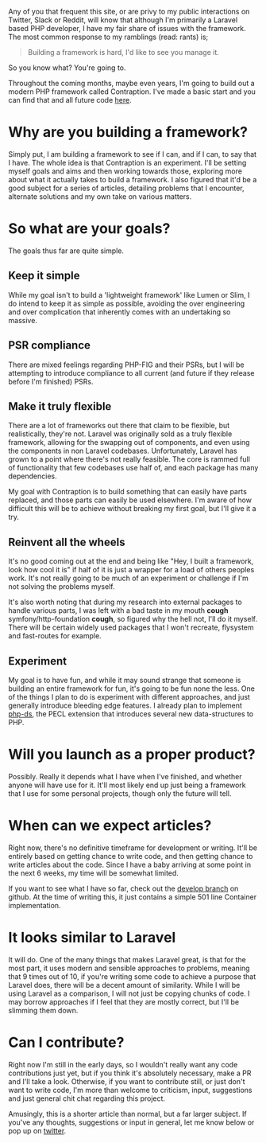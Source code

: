 Any of you that frequent this site, or are privy to my public interactions on Twitter, Slack or Reddit, will know that although I'm primarily a Laravel based PHP developer, I have my fair share of issues with the framework. The most common response to my ramblings (read: rants) is;

> Building a framework is hard, I'd like to see you manage it.
 
So you know what? You're going to.

Throughout the coming months, maybe even years, I'm going to build out a modern PHP framework called Contraption. I've made a basic start and you can find that and all future code [here](https://github.com/contraption).

# Why are you building a framework?
Simply put, I am building a framework to see if I can, and if I can, to say that I have. The whole idea is that Contraption is an experiment. I'll be setting myself goals and aims and then working towards those, exploring more about what it actually takes to build a framework. I also figured that it'd be a good subject for a series of articles, detailing problems that I encounter, alternate solutions and my own take on various matters.

# So what are your goals?
The goals thus far are quite simple.

## Keep it simple
While my goal isn't to build a 'lightweight framework' like Lumen or Slim, I do intend to keep it as simple as possible, avoiding the over engineering and over complication that inherently comes with an undertaking so massive.

## PSR compliance
There are mixed feelings regarding PHP-FIG and their PSRs, but I will be attempting to introduce compliance to all current (and future if they release before I'm finished) PSRs.

## Make it truly flexible
There are a lot of frameworks out there that claim to be flexible, but realistically, they're not. Laravel was originally sold as a truly flexible framework, allowing for the swapping out of components, and even using the components in non Laravel codebases. Unfortunately, Laravel has grown to a point where there's not really feasible. The core is rammed full of functionality that few codebases use half of, and each package has many dependencies. 

My goal with Contraption is to build something that can easily have parts replaced, and those parts can easily be used elsewhere. I'm aware of how difficult this will be to achieve without breaking my first goal, but I'll give it a try.

## Reinvent all the wheels
It's no good coming out at the end and being like "Hey, I built a framework, look how cool it is" if half of it is just a wrapper for a load of others peoples work. It's not really going to be much of an experiment or challenge if I'm not solving the problems myself. 

It's also worth noting that during my research into external packages to handle various parts, I was left with a bad taste in my mouth **cough** symfony/http-foundation **cough**, so figured why the hell not, I'll do it myself. There will be certain widely used packages that I won't recreate, flysystem and fast-routes for example.

## Experiment
My goal is to have fun, and while it may sound strange that someone is building an entire framework for fun, it's going to be fun none the less. One of the things I plan to do is experiment with different approaches, and just generally introduce bleeding edge features. I already plan to implement [php-ds](https://github.com/php-ds), the PECL extension that introduces several new data-structures to PHP.

# Will you launch as a proper product?
Possibly. Really it depends what I have when I've finished, and whether anyone will have use for it. It'll most likely end up just being a framework that I use for some personal projects, though only the future will tell.

# When can we expect articles?
Right now, there's no definitive timeframe for development or writing. It'll be entirely based on getting chance to write code, and then getting chance to write articles about the code. Since I have a baby arriving at some point in the next 6 weeks, my time will be somewhat limited.

If you want to see what I have so far, check out the [develop branch](https://github.com/contraption/contraption/tree/develop) on github. At the time of writing this, it just contains a simple 501 line Container implementation.

# It looks similar to Laravel
It will do. One of the many things that makes Laravel great, is that for the most part, it uses modern and sensible approaches to problems, meaning that 9 times out of 10, if you're writing some code to achieve a purpose that Laravel does, there will be a decent amount of similarity. While I will be using Laravel as a comparison, I will not just be copying chunks of code. I may borrow approaches if I feel that they are mostly correct, but I'll be slimming them down.

# Can I contribute?
Right now I'm still in the early days, so I wouldn't really want any code contributions just yet, but if you think it's absolutely necessary, make a PR and I'll take a look. Otherwise, if you want to contribute still, or just don't want to write code, I'm more than welcome to criticism, input, suggestions and just general chit chat regarding this project.

Amusingly, this is a shorter article than normal, but a far larger subject. If you've any thoughts, suggestions or input in general, let me know below or pop up on [twitter](https://twitter.com/ollieread).